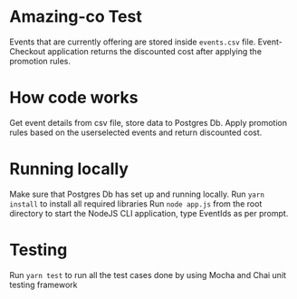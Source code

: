 # Amazing-co Test

Events that are currently offering are stored inside `events.csv` file. Event-Checkout application returns the discounted cost after applying the promotion rules.

# How code works

Get event details from csv file, store data to Postgres Db.
Apply promotion rules based on the userselected events and return discounted cost.

# Running locally

Make sure that Postgres Db has set up and running locally.
Run `yarn install` to install all required libraries 
Run `node app.js` from the root directory to start the NodeJS CLI application, type EventIds as per prompt.

# Testing
Run `yarn test` to run all the test cases done by using Mocha and Chai unit testing framework

